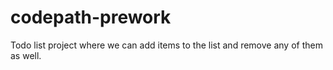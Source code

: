 # codepath-prework
Todo list project where we can add items to the list and remove any of them as well. 
